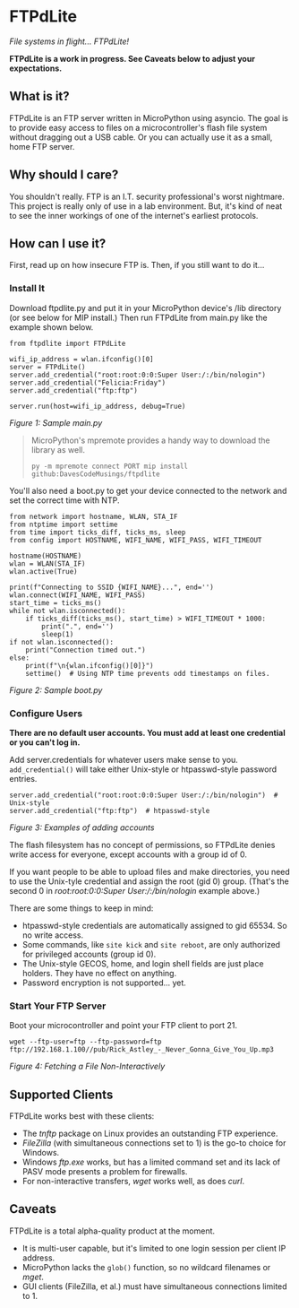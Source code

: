 # FTPdLite
_File systems in flight... FTPdLite!_

**FTPdLite is a work in progress. See Caveats below to adjust your expectations.**

## What is it?
FTPdLite is an FTP server written in MicroPython using asyncio. The goal is to provide easy access to files on a microcontroller's flash file system without dragging out a USB cable. Or you can actually use it as a small, home FTP server.

## Why should I care?
You shouldn't really. FTP is an I.T. security professional's worst nightmare. This project is really only of use in a lab environment. But, it's kind of neat to see the inner workings of one of the internet's earliest protocols.

## How can I use it?
First, read up on how insecure FTP is. Then, if you still want to do it...

### Install It
Download ftpdlite.py and put it in your MicroPython device's /lib directory (or see below for MIP install.) Then run FTPdLite from main.py like the example shown below.

```
from ftpdlite import FTPdLite

wifi_ip_address = wlan.ifconfig()[0]
server = FTPdLite()
server.add_credential("root:root:0:0:Super User:/:/bin/nologin")
server.add_credential("Felicia:Friday")
server.add_credential("ftp:ftp")

server.run(host=wifi_ip_address, debug=True)
```
_Figure 1: Sample main.py_

>MicroPython's mpremote provides a handy way to download the library as well.
>```
>py -m mpremote connect PORT mip install github:DavesCodeMusings/ftpdlite
>```

You'll also need a boot.py to get your device connected to the network and set the correct time with NTP.

```
from network import hostname, WLAN, STA_IF
from ntptime import settime
from time import ticks_diff, ticks_ms, sleep
from config import HOSTNAME, WIFI_NAME, WIFI_PASS, WIFI_TIMEOUT

hostname(HOSTNAME)
wlan = WLAN(STA_IF)
wlan.active(True)

print(f"Connecting to SSID {WIFI_NAME}...", end='')
wlan.connect(WIFI_NAME, WIFI_PASS)
start_time = ticks_ms()
while not wlan.isconnected():
    if ticks_diff(ticks_ms(), start_time) > WIFI_TIMEOUT * 1000:
        print(".", end='')
        sleep(1)
if not wlan.isconnected():
    print("Connection timed out.")
else:
    print(f"\n{wlan.ifconfig()[0]}")
    settime()  # Using NTP time prevents odd timestamps on files.
```
_Figure 2: Sample boot.py_

### Configure Users

**There are no default user accounts. You must add at least one credential or you can't log in.**

Add server.credentials for whatever users make sense to you. `add_credential()` will take either Unix-style or htpasswd-style password entries.

```
server.add_credential("root:root:0:0:Super User:/:/bin/nologin")  # Unix-style
server.add_credential("ftp:ftp")  # htpasswd-style
```
_Figure 3: Examples of adding accounts_

The flash filesystem has no concept of permissions, so FTPdLite denies write access for everyone, except accounts with a group id of 0.

If you want people to be able to upload files and make directories, you need to use the Unix-tyle credential and assign the root (gid 0) group. (That's the second 0 in _root:root:0:0:Super User:/:/bin/nologin_ example above.)

There are some things to keep in mind:
* htpasswd-style credentials are automatically assigned to gid 65534. So no write access.
* Some commands, like `site kick` and `site reboot`, are only authorized for privileged accounts (group id 0).
* The Unix-style GECOS, home, and login shell fields are just place holders. They have no effect on anything.
* Password encryption is not supported... yet.

### Start Your FTP Server
Boot your microcontroller and point your FTP client to port 21.

```
wget --ftp-user=ftp --ftp-password=ftp ftp://192.168.1.100//pub/Rick_Astley_-_Never_Gonna_Give_You_Up.mp3
```
_Figure 4: Fetching a File Non-Interactively_

## Supported Clients
FTPdLite works best with these clients:
* The _tnftp_ package on Linux provides an outstanding FTP experience.
* _FileZilla_ (with simultaneous connections set to 1) is the go-to choice for Windows.
* Windows _ftp.exe_ works, but has a limited command set and its lack of PASV mode presents a problem for firewalls.
* For non-interactive transfers, _wget_ works well, as does _curl_.

## Caveats
FTPdLite is a total alpha-quality product at the moment.
* It is multi-user capable, but it's limited to one login session per client IP address.
* MicroPython lacks the `glob()` function, so no wildcard filenames or _mget_.
* GUI clients (FileZilla, et al.) must have simultaneous connections limited to 1.
